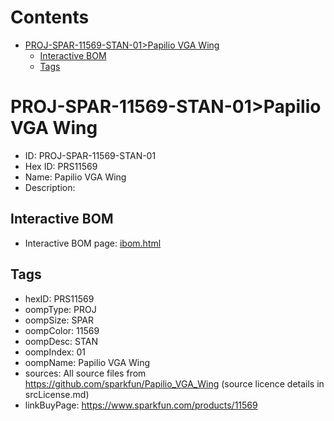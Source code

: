 



Contents
========

* [PROJ-SPAR-11569-STAN-01>Papilio VGA Wing](#proj-spar-11569-stan-01papilio-vga-wing)
	* [Interactive BOM](#interactive-bom)
	* [Tags](#tags)

# PROJ-SPAR-11569-STAN-01>Papilio VGA Wing

- ID: PROJ-SPAR-11569-STAN-01
- Hex ID: PRS11569
- Name: Papilio VGA Wing
- Description: 

## Interactive BOM

- Interactive BOM page: [ibom.html](kicad/bom/ibom.html)

## Tags

- hexID: PRS11569
- oompType: PROJ
- oompSize: SPAR
- oompColor: 11569
- oompDesc: STAN
- oompIndex: 01
- oompName: Papilio VGA Wing
- sources: All source files from https://github.com/sparkfun/Papilio_VGA_Wing (source licence details in srcLicense.md)
- linkBuyPage: https://www.sparkfun.com/products/11569
